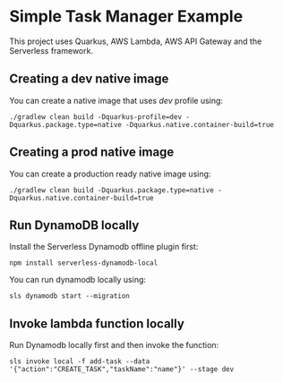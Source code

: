 # Simple Task Manager Example

This project uses Quarkus, AWS Lambda, AWS API Gateway and the Serverless framework.

## Creating a dev native image

You can create a native image that uses _dev_ profile using:
```
./gradlew clean build -Dquarkus-profile=dev -Dquarkus.package.type=native -Dquarkus.native.container-build=true
```

## Creating a prod native image

You can create a production ready native image using:
```
./gradlew clean build -Dquarkus.package.type=native -Dquarkus.native.container-build=true
```

## Run DynamoDB locally

Install the Serverless Dynamodb offline plugin first:

```
npm install serverless-dynamodb-local
```

You can run dynamodb locally using:
```
sls dynamodb start --migration
```

## Invoke lambda function locally

Run Dynamodb locally first and then invoke the function:

```
sls invoke local -f add-task --data '{"action":"CREATE_TASK","taskName":"name"}' --stage dev
```

